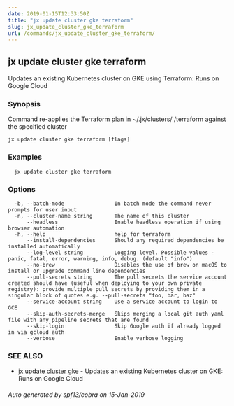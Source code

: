 ```yaml
---
date: 2019-01-15T12:33:50Z
title: "jx update cluster gke terraform"
slug: jx_update_cluster_gke_terraform
url: /commands/jx_update_cluster_gke_terraform/
---
```

## jx update cluster gke terraform

Updates an existing Kubernetes cluster on GKE using Terraform: Runs on Google Cloud

### Synopsis

Command re-applies the Terraform plan in ~/.jx/clusters/ <cluster>/terraform against the specified cluster

```
jx update cluster gke terraform [flags]
```

### Examples

```
  jx update cluster gke terraform
```

### Options

```
  -b, --batch-mode                In batch mode the command never prompts for user input
  -n, --cluster-name string       The name of this cluster
      --headless                  Enable headless operation if using browser automation
  -h, --help                      help for terraform
      --install-dependencies      Should any required dependencies be installed automatically
      --log-level string          Logging level. Possible values - panic, fatal, error, warning, info, debug. (default "info")
      --no-brew                   Disables the use of brew on macOS to install or upgrade command line dependencies
      --pull-secrets string       The pull secrets the service account created should have (useful when deploying to your own private registry): provide multiple pull secrets by providing them in a singular block of quotes e.g. --pull-secrets "foo, bar, baz"
      --service-account string    Use a service account to login to GCE
      --skip-auth-secrets-merge   Skips merging a local git auth yaml file with any pipeline secrets that are found
      --skip-login                Skip Google auth if already logged in via gcloud auth
      --verbose                   Enable verbose logging
```

### SEE ALSO

* [jx update cluster gke](/commands/jx_update_cluster_gke/)	 - Updates an existing Kubernetes cluster on GKE: Runs on Google Cloud

###### Auto generated by spf13/cobra on 15-Jan-2019
